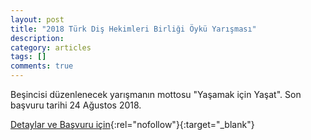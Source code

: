 ```yaml
---
layout: post
title: "2018 Türk Diş Hekimleri Birliği Öykü Yarışması"
description: 
category: articles
tags: []
comments: true
---
```


Beşincisi düzenlenecek yarışmanın mottosu "Yaşamak için Yaşat". Son başvuru tarihi 24 Ağustos 2018.

[Detaylar ve Başvuru için](https://www.guncel-egitim.org/2018-turk-dis-hekimleri-birligi-oyku-yarismasi/?utm_source=edebiyatyarismalari.com&utm_medium=affiliate&utm_campaign=cpc){:rel="nofollow"}{:target="_blank"}